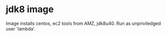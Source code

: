 # jdk8 image
Image installs centos, ec2 tools from AMZ, jdk8u40.
Run as unpriviledged user 'lambda'.
